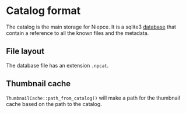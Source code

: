 # Catalog format

The catalog is the main storage for Niepce. It is a sqlite3
[database](database.md) that contain a reference to all the known
files and the metadata.

## File layout

The database file has an extension `.npcat`.

## Thumbnail cache

`ThumbnailCache::path_from_catalog()` will make a path for the
thumbnail cache based on the path to the catalog.
